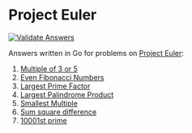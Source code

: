 # Project Euler

[![Validate Answers](https://github.com/martins-vds/project-euler/actions/workflows/ci.yml/badge.svg)](https://github.com/martins-vds/project-euler/actions/workflows/ci.yml)

Answers written in Go for problems on [Project Euler](https://projecteuler.net):

1. [Multiple of 3 or 5](https://github.com/martins-vds/project-euler/blob/master/001-multiples-of-3-or-5/README.md)
2. [Even Fibonacci Numbers](https://github.com/martins-vds/project-euler/blob/master/002-even-fibonacci-numbers/README.md)
3. [Largest Prime Factor](https://github.com/martins-vds/project-euler/blob/master/003-largest-prime-factor/README.md)
4. [Largest Palindrome Product](https://github.com/martins-vds/project-euler/blob/master/004-largest-palindrome-product/README.md)
5. [Smallest Multiple](https://github.com/martins-vds/project-euler/blob/master/005-smallest-multiple.md)
6. [Sum square difference](https://github.com/martins-vds/project-euler/blob/master/006-sum-square-difference/README.md)
7. [10001st prime](https://github.com/martins-vds/project-euler/blob/master/007-10001st-prime/README.md)